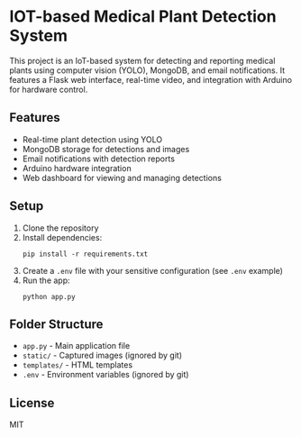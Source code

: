 # IOT-based Medical Plant Detection System

This project is an IoT-based system for detecting and reporting medical plants using computer vision (YOLO), MongoDB, and email notifications. It features a Flask web interface, real-time video, and integration with Arduino for hardware control.

## Features
- Real-time plant detection using YOLO
- MongoDB storage for detections and images
- Email notifications with detection reports
- Arduino hardware integration
- Web dashboard for viewing and managing detections

## Setup
1. Clone the repository
2. Install dependencies:
   ```
   pip install -r requirements.txt
   ```
3. Create a `.env` file with your sensitive configuration (see `.env` example)
4. Run the app:
   ```
   python app.py
   ```

## Folder Structure
- `app.py` - Main application file
- `static/` - Captured images (ignored by git)
- `templates/` - HTML templates
- `.env` - Environment variables (ignored by git)

## License
MIT
